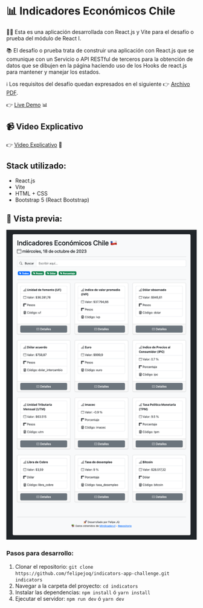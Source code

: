 # 📊 Indicadores Económicos Chile

👨‍💻 Esta es una aplicación desarrollada con React.js y Vite para el desafío o prueba
del módulo de React I.

📚 El desafío o prueba trata de construir una aplicación con React.js que se
comunique con un Servicio o API RESTful de terceros para la obtención de datos que se dibujen
en la página haciendo uso de los Hooks de react.js para mantener y manejar los estados.

ℹ️ Los requisitos del desafío quedan expresados en el siguiente 👉 [Archivo PDF](https://github.com/felipejoq/indicators-app-challenge/blob/main/01_prueba_react_1.pdf?raw=true).

👉 [Live Demo](https://felipejoq.github.io/indicators-app-challenge/) 📊

## 📹 Video Explicativo

👉 [Video Explicativo](https://youtu.be/y6ir5YiI1J0) 👀

## Stack utilizado:

- React.js
- Vite
- HTML + CSS
- Bootstrap 5 (React Bootstrap)

## 📸 Vista previa:

![alt text](https://github.com/felipejoq/indicators-app-challenge/blob/main/preview.png?raw=true)

### Pasos para desarrollo:

1. Clonar el repositorio: ```git clone https://github.com/felipejoq/indicators-app-challenge.git indicators```
2. Navegar a la carpeta del proyecto: ```cd indicators```
3. Instalar las dependencias: ```npm install``` ó ```yarn install```
4. Ejecutar el servidor: ```npm run dev``` ó ```yarn dev```